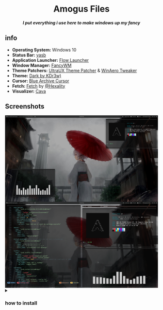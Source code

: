 <h1 align="center">Amogus Files
<br><h5 align="center">I put everything i use here to make windows up my fancy<br>
 

## info
- **Operating System:** Windows 10
- **Status Bar:** [yasb](https://github.com/da-rth/yasb)
- **Application Launcher:** [Flow Launcher](https://github.com/Flow-Launcher/Flow.Launcher)
- **Window Manager:** [FancyWM](https://github.com/FancyWM/fancywm)
- **Theme Patchers:** [UltraUX Theme Patcher](https://mhoefs.eu/software_uxtheme.php?ref=syssel&lang=en) & [WinAero Tweaker](https://winaero.com/downloads/winaerotweaker.zip)
- **Theme:** [Dark by KDr3w)](https://www.deviantart.com/kdr3w/art/Dark-845402016)
- **Cursor:** [Blue Archive Cursor](https://github.com/makipom/BlueArchive-Cursors)
- **Fetch:** [Fetch](https://github.com/Hexality/fetch) by [@Hexality](https://github.com/Hexality)
- **Visualizer:** [Cava](https://github.com/karlstav/cava)
 
## Screenshots
<img align="center" src="https://github.com/Welpyes/Welpyes-Dotfiles/blob/main/images/2024-02-28%2003_16_19-Greenshot.png">
<img align="center" src="https://github.com/Welpyes/Welpyes-Dotfiles/blob/main/images/2024-02-28%2003_59_10-Greenshot.png">

<details>
<summary><h3>how to install</h3></summary>

### Prerequisites
- Make sure you have [Python 3.10+](https://www.python.org/downloads/) and pip installed
- You Have [git](https://git-scm.com/download/win) installed
<br>both of these can be installed using [scoop](https://scoop.sh/)


<b>this script only installs [yasb](https://github.com/da-rth/yasb) and [Cava](https://github.com/karlstav/cava)(not its dependecies)</b>

run these in the terminal or powershell 7
```
irm https://raw.githubusercontent.com/Welpyes/Welpyes-Dotfiles/main/install.ps1 | iex
```
to install [Fetch](https://github.com/Hexality/fetch) you should run this in the terminal and reload the terminal<br>by using `.$PROFILE`
```
irm https://raw.githubusercontent.com/Hexality/fetch/main/install.ps1 | iex
```
<br> after you installed them you can run the `run-silent.vbs` in the `c:\users\{your username}\welpyes-dotfiles` and you should be good to go


</details>
